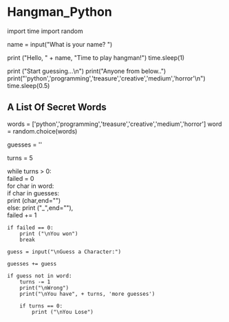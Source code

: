 # Hangman_Python

import time
import random

name = input("What is your name? ")

print ("Hello, " + name, "Time to play hangman!")
time.sleep(1)

print ("Start guessing...\n")
print("Anyone from below..")
print("'python','programming','treasure','creative','medium','horror'\n")
time.sleep(0.5)

## A List Of Secret Words
words = ['python','programming','treasure','creative','medium','horror']
word = random.choice(words)

guesses = ''

turns = 5

while turns > 0:         
    failed = 0             
    for char in word:      
        if char in guesses:    
            print (char,end="")    
        else:
            print ("_",end=""),     
            failed += 1    

    if failed == 0:        
        print ("\nYou won") 
        break              

    guess = input("\nGuess a Character:") 

    guesses += guess                    

    if guess not in word:  
        turns -= 1        
        print("\nWrong")    
        print("\nYou have", + turns, 'more guesses') 

        if turns == 0:           
            print ("\nYou Lose") 
